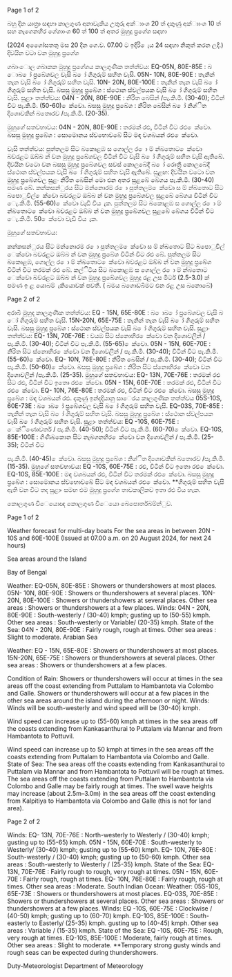 Page 1 of 2

බහු දින යාත්‍රා සඳහා කාලගුණ අනාවැකිය උතුරු අක්ාාංශ 20 ත් දකුණු අක්ාාංශ 10 ත් සහ නැගෙනහිර ගේශාාංශ 60 ත් 100 ත් අතර මුහුදු ප්‍රගේශ සඳහා

(2024 අගෙෝසතතු මස 20 දින ගෙ.ව. 07.00 ට ඉදිරි ෙැය 24 සඳහා නිකුත් කරන ලදි.) දිවයින වටා වන මුහුදු ප්‍රගේශ

ගබාංොල ගබාකක මුහුදු ප්‍රගේශය කාලගුණික තත්ත්වය: EQ-05N, 80E-85E : බ ොබ ෝ ප්‍රබේශවල වැසි බ ෝ ගිගුරුම් සහිත වැසි. 05N- 10N, 80E-90E : තැනින් තැන වැසි බ ෝ ගිගුරුම් සහිත වැසි. 10N- 20N, 80E-100E : තැනින් තැන වැසි බ ෝ ගිගුරුම් සහිත වැසි. බසසු මුහුදු ප්‍රබේශ : ස්ථොන ස්වල්පයක වැසි බ ෝ ගිගුරුම් සහිත වැසි. සුළාං තත්ත්වය: 04N - 20N, 80E-90E : නිරිත බෙසින් /පැ.කි.මී. (30-40); විටින් විට පැ.කි.මී. (50-60) ෙක්වො. බසසු මුහුදු ප්‍රබේශ : නිරිත බෙසින් බ ෝ නිශ්ිත දිශොවකින් බතොරව /පැ.කි.මී. (20-35).

මුහුගේ සතවභාවය: 04N - 20N, 80E-90E : තරමක් රළු, විටින් විට රළු ෙක්වො. බසසු මුහුදු ප්‍රබේශ : සොමොනය ස්වභොවබේ සිට මඳ වශබයන් රළු ෙක්වො.

වැසි තත්ත්වය: පුත්තලම සිට බකොළඹ ස ගොල්ල ර ො ම් න්බතොට ෙක්වො බවරළට ඔබ්බ න් වන මුහුදු ප්‍රබේශවල විටින් විට වැසි බ ෝ ගිගුරුම් සහිත වැසි ඇතිබේ. දිවයින වටො වන බසසු මුහුදු ප්‍රබේශවල සවස් කොලබේදී බ ෝ රොත්‍රී කොලබේදී ස්ථොන ස්වල්පයක වැසි බ ෝ ගිගුරුම් සහිත වැසි ඇතිබේ. සුළඟ: දිවයින වටො වන මුහුදු ප්‍රබේශවල සුළං නිරිත බෙසින් මො එන අතර සුළබේ බේගය පැ.කි.මී. (30-40) පමණ බේ. කන්කසන්ුරය සිට මන්නොරම ර ො පුත්තලම ෙක්වො ස ම් න්බතොට සිට බපොුවිල් ෙක්වො බවරළට ඔබ්බ න් වන මුහුදු ප්‍රබේශවල සුළබේ බේගය විටින් විට ෙැ.කි.මී. (55-60) ෙක්වො වැඩි විය ැක. පුත්තලම සිට බකොළඹ ස ගොල්ල ර ො ම් න්බතොට ෙක්වො බවරළට ඔබ්බ න් වන මුහුදු ප්‍රබේශවල සුළබේ බේගය විටින් විට ෙැ.කි.මී. 50 ෙක්වො වැඩි විය ැක.

මුහුගේ සතවභාවය:

කන්කසන්ුරය සිට මන්නොරම ර ො පුත්තලම ෙක්වො ස ම් න්බතොට සිට බපොුවිල් ෙක්වො බවරළට ඔබ්බ න් වන මුහුදු ප්‍රබේශ විටින් විට රළු බේ. පුත්තලම සිට බකොළඹ, ගොල්ල ර ො ම් න්බතොට ෙක්වො බවරළට ඔබ්බ න් වන මුහුදු ප්‍රබේශ විටින් විට තරමක් රළු බේ. කල්ිටිය සිට බකොළඹ ස ගොල්ල ර ො ම් න්බතොට ෙක්වො බවරළට ඔබ්බ න් වන මුහුදු ප්‍රබේශවල මුහුදු රළ උස මීටර් (2.5-3.0) ක් පමණ ඉ ළ යොබම් ැකියොවක් පවතී. ( බමය බගොඩබිමට එන රළ උස බනොබේ)

Page 2 of 2

අරාබි මුහුද කාලගුණික තත්ත්වය: EQ - 15N, 65E-80E : බ ොබ ෝ ප්‍රබේශවල වැසි බ ෝ ගිගුරුම් සහිත වැසි. 15N-20N, 65E-75E : තැනින් තැන වැසි බ ෝ ගිගුරුම් සහිත වැසි. බසසු මුහුදු ප්‍රබේශ : ස්ථොන ස්වල්පයක වැසි බ ෝ ගිගුරුම් සහිත වැසි. සුළාං තත්ත්වය: EQ- 13N, 70E-76E : වයඹ සිට ස්නොහිර ෙක්වො වන දිශොවලින් / පැ.කි.මී. (30-40); විටින් විට පැ.කි.මී. (55-65) ෙක්වො. 05N - 15N, 60E-70E : නිරිත සිට ස්නොහිර ෙක්වො වන දිශොවලින් / පැ.කි.මී. (30-40); විටින් විට පැ.කි.මී. (55-60) ෙක්වො. EQ- 10N, 76E-80E : නිරිත බෙසින් / පැ.කි.මී. (30-40); විටින් විට පැ.කි.මී. (50-60) ෙක්වො. බසසු මුහුදු ප්‍රබේශ : නිරිත සිට ස්නොහිර ෙක්වො වන දිශොවලින් /පැ.කි.මී. (25-35). මුහුගේ සතවභාවය: EQ- 13N, 70E-76E : තරමක් රළු සිට රළු, විටින් විට ඉතො රළු ෙක්වො. 05N - 15N, 60E-70E : තරමක් රළු, විටින් විට රළු ෙක්වො. EQ- 10N, 76E-80E : තරමක් රළු, විටින් විට රළු ෙක්වො. බසසු මුහුදු ප්‍රබේශ : මඳ වශබයන් රළු. දකුණු ඉන්දදියානු සාෙරය කාලගුණික තත්ත්වය 05S-10S, 60E-73E : බ ොබ ෝ ප්‍රබේශවල වැසි බ ෝ ගිගුරුම් සහිත වැසි. EQ-03S, 70E-85E : තැනින් තැන වැසි බ ෝ ගිගුරුම් සහිත වැසි. බසසු මුහුදු ප්‍රබේශ : ස්ථොන ස්වල්පයක වැසි බ ෝ ගිගුරුම් සහිත වැසි. සුළාං තත්ත්වය: EQ -10S, 60E-75E : ෙක්ිණොවර්ත / පැ.කි.මී. (40-50); විටින් විට පැ.කි.මී. (60-70) ෙක්වො. EQ-10S, 85E-100E : ගිණිබකොන සිට නැබගනහිර ෙක්වො වන දිශොවලින් / පැ.කි.මී. (25-35); විටින් විට

පැ.කි.මී. (40-45) ෙක්වො. බසසු මුහුදු ප්‍රබේශ : නිශ්ිත දිශොවකින් බතොරව /පැ.කි.මී. (15-35). මුහුගේ සතවභාවය: EQ -10S, 60E-75E : රළු, විටින් විට ඉතො රළු ෙක්වො. EQ-10S, 85E-100E : මඳ වශබයන් රළු, විටින් විට තරමක් රළු ෙක්වො. බසසු මුහුදු ප්‍රබේශ : සොමොනය ස්වභොවබේ සිට මඳ වශබයන් රළු ෙක්වො. **ගිගුරුම් සහිත වැසි ඇති වන විට තද සුළාං සමඟ එම මුහුදු ප්‍රගේශ තාවකාලිකව ඉතා රළු විය හැක.

කොලගුණ විෙයොඥ කොලගුණ විෙයො බෙපොර්තබම්න්ුව.

Page 1 of 2

Weather forecast for multi-day boats For the sea areas in between 20N - 10S and 60E-100E (Issued at 07.00 a.m. on 20 August 2024, for next 24 hours)

Sea areas around the Island

Bay of Bengal

Weather: EQ-05N, 80E-85E : Showers or thundershowers at most places. 05N- 10N, 80E-90E : Showers or thundershowers at several places. 10N- 20N, 80E-100E : Showers or thundershowers at several places. Other sea areas : Showers or thundershowers at a few places. Winds: 04N - 20N, 80E-90E : South-westerly / (30-40) kmph; gusting up to (50-55) kmph. Other sea areas : South-westerly or Variable/ (20-35) kmph. State of the Sea: 04N - 20N, 80E-90E : Fairly rough, rough at times. Other sea areas : Slight to moderate. Arabian Sea

Weather: EQ - 15N, 65E-80E : Showers or thundershowers at most places. 15N-20N, 65E-75E : Showers or thundershowers at several places. Other sea areas : Showers or thundershowers at a few places.

Condition of Rain: Showers or thundershowers will occur at times in the sea areas off the coast extending from Puttalam to Hambantota via Colombo and Galle. Showers or thundershowers will occur at a few places in the other sea areas around the island during the afternoon or night. Winds: Winds will be south-westerly and wind speed will be (30-40) kmph.

Wind speed can increase up to (55-60) kmph at times in the sea areas off the coasts extending from Kankasanthurai to Puttalam via Mannar and from Hambantota to Pottuvil.

Wind speed can increase up to 50 kmph at times in the sea areas off the coasts extending from Puttalam to Hambantota via Colombo and Galle. State of Sea: The sea areas off the coasts extending from Kankasanthurai to Puttalam via Mannar and from Hambantota to Pottuvil will be rough at times. The sea areas off the coasts extending from Puttalam to Hambantota via Colombo and Galle may be fairly rough at times. The swell wave heights may increase (about 2.5m–3.0m) in the sea areas off the coast extending from Kalpitiya to Hambantota via Colombo and Galle (this is not for land area).

Page 2 of 2

Winds: EQ- 13N, 70E-76E : North-westerly to Westerly / (30-40) kmph; gusting up to (55-65) kmph. 05N - 15N, 60E-70E : South-westerly to Westerly/ (30-40) kmph; gusting up to (55-60) kmph. EQ- 10N, 76E-80E : South-westerly / (30-40) kmph; gusting up to (50-60) kmph. Other sea areas : South-westerly to Westerly / (25-35) kmph. State of the Sea: EQ- 13N, 70E-76E : Fairly rough to rough, very rough at times. 05N - 15N, 60E-70E : Fairly rough, rough at times. EQ- 10N, 76E-80E : Fairly rough, rough at times. Other sea areas : Moderate. South Indian Ocean: Weather: 05S-10S, 65E-73E : Showers or thundershowers at most places. EQ-03S, 70E-85E : Showers or thundershowers at several places. Other sea areas : Showers or thundershowers at a few places. Winds: EQ -10S, 60E-75E : Clockwise / (40-50) kmph; gusting up to (60-70) kmph. EQ-10S, 85E-100E : South-easterly to Easterly/ (25-35) kmph. gusting up to (40-45) kmph. Other sea areas : Variable / (15-35) kmph. State of the Sea: EQ -10S, 60E-75E : Rough, very rough at times. EQ-10S, 85E-100E : Moderate, fairly rough at times. Other sea areas : Slight to moderate. **Temporary strong gusty winds and rough seas can be expected during thundershowers.

Duty-Meteorologist Department of Meteorology